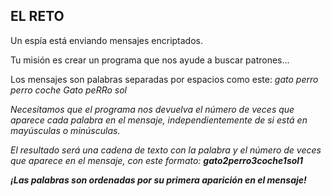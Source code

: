 <h2>EL RETO</h2>
Un espía está enviando mensajes encriptados.

Tu misión es crear un programa que nos ayude a buscar patrones...

Los mensajes son palabras separadas por espacios como este:
<i>gato perro perro coche Gato peRRo sol<i>

Necesitamos que el programa nos devuelva el número de veces que aparece cada palabra en el mensaje, independientemente de si está en <i>mayúsculas o minúsculas</i>.

El resultado será una cadena de texto con la palabra y el número de veces que aparece en el mensaje, con este formato:
<b>gato2perro3coche1sol1</b>

<b>¡Las palabras son ordenadas por su primera aparición en el mensaje!</b>
